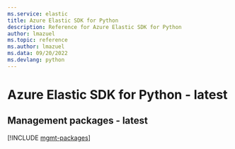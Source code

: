 ```yaml
---
ms.service: elastic
title: Azure Elastic SDK for Python
description: Reference for Azure Elastic SDK for Python
author: lmazuel
ms.topic: reference
ms.author: lmazuel
ms.data: 09/20/2022
ms.devlang: python
---
```

# Azure Elastic SDK for Python - latest

## Management packages - latest
[!INCLUDE [mgmt-packages](elastic-mgmt-index.md)]